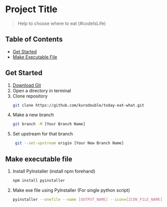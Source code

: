 # Project Title

> Help to choose where to eat (#codeIsLife)

## Table of Contents

- [Get Started](#get-started)
- [Make Executable File](#make-executable-file)

## Get Started <a name="get-started"></a>
1. [Download Git](https://www.git-scm.com/downloads)
2. Open a directory in terminal
3. Clone repository
    ```bash
    git clone https://github.com/kurodouble/today-eat-what.git
    ```
4. Make a new branch
    ```bash
    git branch -M [Your Branch Name]
    ```
5. Set upstream for that branch
   ```bash
    git --set-upstream origin [Your New Branch Name]
   ```
## Make executable file <a name="make-executable-file"></a>
1. Install PyInstaller (install npm forehand)
   ```bash
   npm install pyinstaller
   ```
3. Make exe file using PyInstaller (For single python script)
   ```bash
   pyinstaller --onefile --name [OUTPUT_NAME] --icon=[ICON_FILE_NAME] --distpath=[OUTPUT_DIRECTORY] [SCRIPT_FILE].py
   ```
